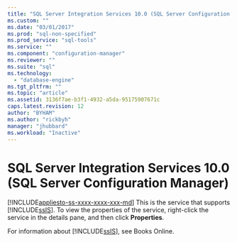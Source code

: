 ```yaml
---
title: "SQL Server Integration Services 10.0 (SQL Server Configuration Manager) | Microsoft Docs"
ms.custom: ""
ms.date: "03/01/2017"
ms.prod: "sql-non-specified"
ms.prod_service: "sql-tools"
ms.service: ""
ms.component: "configuration-manager"
ms.reviewer: ""
ms.suite: "sql"
ms.technology: 
  - "database-engine"
ms.tgt_pltfrm: ""
ms.topic: "article"
ms.assetid: 3136f7ae-b3f1-4932-a5da-95175907671c
caps.latest.revision: 12
author: "BYHAM"
ms.author: "rickbyh"
manager: "jhubbard"
ms.workload: "Inactive"
---
```

# SQL Server Integration Services 10.0 (SQL Server Configuration Manager)
[!INCLUDE[appliesto-ss-xxxx-xxxx-xxx-md](../../includes/appliesto-ss-xxxx-xxxx-xxx-md.md)]
  This is the service that supports [!INCLUDE[ssIS](../../includes/ssis-md.md)]. To view the properties of the service, right-click the service in the details pane, and then click **Properties**.  
  
 For information about [!INCLUDE[ssIS](../../includes/ssis-md.md)], see Books Online.  
  
  

